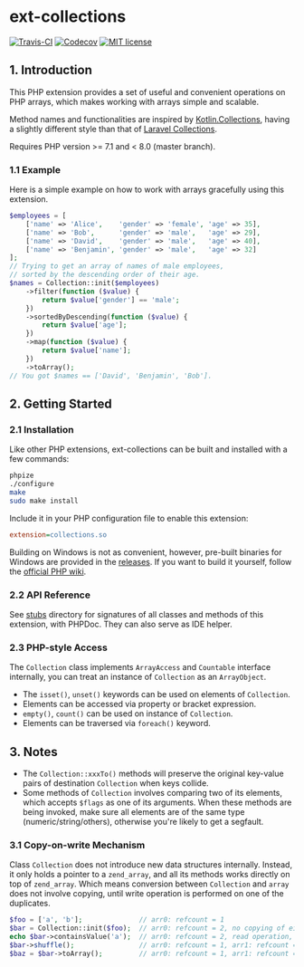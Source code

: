 # ext-collections

[![Travis-CI](https://travis-ci.com/CismonX/ext-collections.svg?branch=master)](https://travis-ci.com/CismonX/ext-collections)
[![Codecov](https://codecov.io/gh/CismonX/ext-collections/branch/master/graphs/badge.svg)](https://codecov.io/gh/CismonX/ext-collections)
[![MIT license](https://img.shields.io/badge/licence-MIT-blue.svg)](https://opensource.org/licenses/MIT)

## 1. Introduction

This PHP extension provides a set of useful and convenient operations on PHP arrays, which makes working with arrays simple and scalable.

Method names and functionalities are inspired by [Kotlin.Collections](https://kotlinlang.org/api/latest/jvm/stdlib/kotlin.collections/), having a slightly different style than that of [Laravel Collections](https://laravel.com/docs/5.8/collections).

Requires PHP version >= 7.1 and < 8.0 (master branch).

### 1.1 Example

Here is a simple example on how to work with arrays gracefully using this extension.

```php
$employees = [
    ['name' => 'Alice',    'gender' => 'female', 'age' => 35],
    ['name' => 'Bob',      'gender' => 'male',   'age' => 29],
    ['name' => 'David',    'gender' => 'male',   'age' => 40],
    ['name' => 'Benjamin', 'gender' => 'male',   'age' => 32]
];
// Trying to get an array of names of male employees,
// sorted by the descending order of their age.
$names = Collection::init($employees)
    ->filter(function ($value) {
        return $value['gender'] == 'male';
    })
    ->sortedByDescending(function ($value) {
        return $value['age'];
    })
    ->map(function ($value) {
        return $value['name'];
    })
    ->toArray();
// You got $names == ['David', 'Benjamin', 'Bob'].
```

## 2. Getting Started

### 2.1 Installation

Like other PHP extensions, ext-collections can be built and installed with a few commands:

```bash
phpize
./configure
make
sudo make install
```

Include it in your PHP configuration file to enable this extension:

```php.ini
extension=collections.so
```

Building on Windows is not as convenient, however, pre-built binaries for Windows are provided in the [releases](https://github.com/CismonX/ext-collections/releases). If you want to build it yourself, follow the [official PHP wiki](https://wiki.php.net/internals/windows/stepbystepbuild_sdk_2).

### 2.2 API Reference

See [stubs](stubs/) directory for signatures of all classes and methods of this extension, with PHPDoc. They can also serve as IDE helper.

### 2.3 PHP-style Access

The `Collection` class implements `ArrayAccess` and `Countable` interface internally, you can treat an instance of `Collection` as an `ArrayObject`.

* The `isset()`, `unset()` keywords can be used on elements of `Collection`.
* Elements can be accessed via property or bracket expression.
* `empty()`, `count()` can be used on instance of `Collection`.
* Elements can be traversed via `foreach()` keyword.

## 3. Notes

* The `Collection::xxxTo()` methods will preserve the original key-value pairs of destination `Collection` when keys collide.
* Some methods of `Collection` involves comparing two of its elements, which accepts `$flags` as one of its arguments. When these methods are being invoked, make sure all elements are of the same type (numeric/string/others), otherwise you're likely to get a segfault.

### 3.1 Copy-on-write Mechanism

Class `Collection` does not introduce new data structures internally. Instead, it only holds a pointer to a `zend_array`, and all its methods works directly on top of `zend_array`. Which means conversion between `Collection` and `array` does not involve copying, until write operation is performed on one of the duplicates.

```php
$foo = ['a', 'b'];              // arr0: refcount = 1
$bar = Collection::init($foo);  // arr0: refcount = 2, no copying of either `zend_array` or its elements
echo $bar->containsValue('a');  // arr0: refcount = 2, read operation, no copying
$bar->shuffle();                // arr0: refcount = 1, arr1: refcount = 1, write operation, `zend_array` is separated
$baz = $bar->toArray();         // arr0: refcount = 1, arr1: refcount = 2, no copying
```
